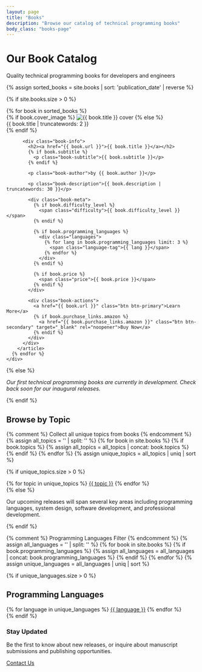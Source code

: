 ```yaml
---
layout: page
title: "Books"
description: "Browse our catalog of technical programming books"
body_class: "books-page"
---
```


<div class="page-header">
  <h1>Our Book Catalog</h1>
  <p>Quality technical programming books for developers and engineers</p>
</div>

<section class="books-collection">
  {% assign sorted_books = site.books | sort: 'publication_date' | reverse %}
  
  {% if site.books.size > 0 %}
    <div class="books-grid">
      {% for book in sorted_books %}
        <article class="book-card">
          <div class="book-cover">
            {% if book.cover_image %}
              <img src="{{ book.cover_image }}" alt="{{ book.title }} cover" loading="lazy">
            {% else %}
              <div class="placeholder-cover">
                <span>{{ book.title | truncatewords: 2 }}</span>
              </div>
            {% endif %}
          </div>
          
          <div class="book-info">
            <h2><a href="{{ book.url }}">{{ book.title }}</a></h2>
            {% if book.subtitle %}
              <p class="book-subtitle">{{ book.subtitle }}</p>
            {% endif %}
            
            <p class="book-author">by {{ book.author }}</p>
            
            <p class="book-description">{{ book.description | truncatewords: 30 }}</p>
            
            <div class="book-meta">
              {% if book.difficulty_level %}
                <span class="difficulty">{{ book.difficulty_level }}</span>
              {% endif %}
              
              {% if book.programming_languages %}
                <div class="languages">
                  {% for lang in book.programming_languages limit: 3 %}
                    <span class="language-tag">{{ lang }}</span>
                  {% endfor %}
                </div>
              {% endif %}
              
              {% if book.price %}
                <span class="price">{{ book.price }}</span>
              {% endif %}
            </div>
            
            <div class="book-actions">
              <a href="{{ book.url }}" class="btn btn-primary">Learn More</a>
              {% if book.purchase_links.amazon %}
                <a href="{{ book.purchase_links.amazon }}" class="btn btn-secondary" target="_blank" rel="noopener">Buy Now</a>
              {% endif %}
            </div>
          </div>
        </article>
      {% endfor %}
    </div>
  {% else %}
    <div class="coming-soon-notice">
      <p><em>Our first technical programming books are currently in development. Check back soon for our inaugural releases.</em></p>
    </div>
  {% endif %}
</section>

<section class="book-categories">
  <h2>Browse by Topic</h2>
  
  {% comment %} Collect all unique topics from books {% endcomment %}
  {% assign all_topics = '' | split: '' %}
  {% for book in site.books %}
    {% if book.topics %}
      {% assign all_topics = all_topics | concat: book.topics %}
    {% endif %}
  {% endfor %}
  {% assign unique_topics = all_topics | uniq | sort %}
  
  {% if unique_topics.size > 0 %}
    <div class="topic-tags">
      {% for topic in unique_topics %}
        <a href="#" class="topic-tag" data-topic="{{ topic | slugify }}">{{ topic }}</a>
      {% endfor %}
    </div>
  {% else %}
    <p>Our upcoming releases will span several key areas including programming languages, system design, software development, and professional development.</p>
  {% endif %}
</section>

{% comment %} Programming Languages Filter {% endcomment %}
{% assign all_languages = '' | split: '' %}
{% for book in site.books %}
  {% if book.programming_languages %}
    {% assign all_languages = all_languages | concat: book.programming_languages %}
  {% endif %}
{% endfor %}
{% assign unique_languages = all_languages | uniq | sort %}

{% if unique_languages.size > 0 %}
<section class="programming-languages">
  <h2>Programming Languages</h2>
  <div class="language-filter">
    {% for language in unique_languages %}
      <a href="#" class="language-tag" data-language="{{ language | slugify }}">{{ language }}</a>
    {% endfor %}
  </div>
</section>
{% endif %}

<section class="update-cta">
  <h3>Stay Updated</h3>
  <p>Be the first to know about new releases, or inquire about manuscript submissions and publishing opportunities.</p>
  <a href="/contact" class="btn btn-primary">Contact Us</a>
</section>
